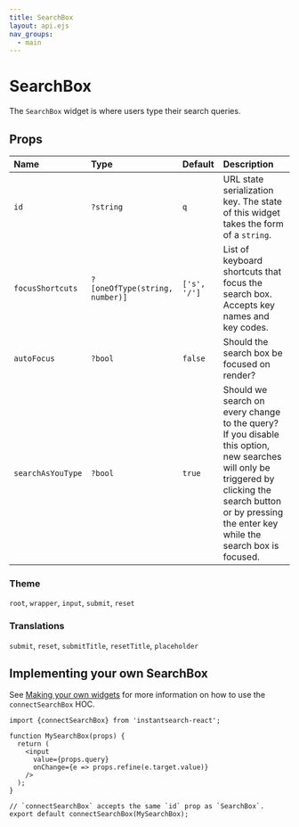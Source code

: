 ```yaml
---
title: SearchBox
layout: api.ejs
nav_groups:
  - main
---
```


# SearchBox

The `SearchBox` widget is where users type their search queries.

## Props

Name | Type | Default |Description
:- | :- | :- | :-
`id` | `?string` | `q` | URL state serialization key. The state of this widget takes the form of a `string`.
`focusShortcuts` | `?[oneOfType(string, number)]` | `['s', '/']` | List of keyboard shortcuts that focus the search box. Accepts key names and key codes.
`autoFocus` | `?bool` | `false` | Should the search box be focused on render?
`searchAsYouType` | `?bool` | `true` | Should we search on every change to the query? If you disable this option, new searches will only be triggered by clicking the search button or by pressing the enter key while the search box is focused.

### Theme

`root`, `wrapper`, `input`, `submit`, `reset`

### Translations

`submit`, `reset`, `submitTitle`, `resetTitle`, `placeholder`

## Implementing your own SearchBox

See [Making your own widgets](../Customization.md) for more information on how to use the `connectSearchBox` HOC.

```
import {connectSearchBox} from 'instantsearch-react';

function MySearchBox(props) {
  return (
    <input
      value={props.query}
      onChange={e => props.refine(e.target.value)}
    />
  );
}

// `connectSearchBox` accepts the same `id` prop as `SearchBox`.
export default connectSearchBox(MySearchBox);
```
